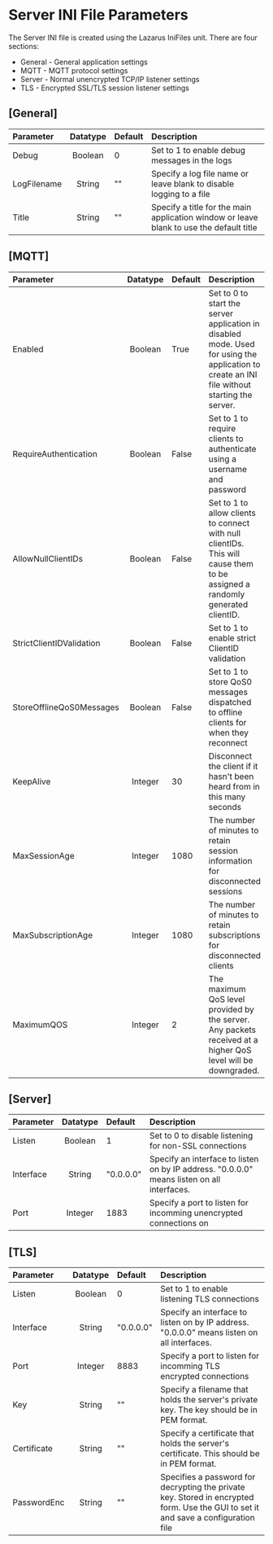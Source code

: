# Server INI File Parameters

The Server INI file is created using the Lazarus IniFiles unit. There are four sections: 

* General - General application settings
* MQTT - MQTT protocol settings
* Server - Normal unencrypted TCP/IP listener settings
* TLS - Encrypted SSL/TLS session listener settings

## [General]

Parameter | Datatype | Default | Description
:--- | :---: | :--- | :---
Debug | Boolean | 0 | Set to 1 to enable debug messages in the logs 
LogFilename | String | "" | Specify a log file name or leave blank to disable logging to a file
Title | String | "" | Specify a title for the main application window or leave blank to use the default title

## [MQTT]

Parameter | Datatype | Default | Description
:--- | :---: | :--- | :---
Enabled | Boolean | True | Set to 0 to start the server application in disabled mode. Used for using the application to create an INI file without starting the server.
RequireAuthentication | Boolean | False | Set to 1 to require clients to authenticate using a username and password
AllowNullClientIDs | Boolean | False | Set to 1 to allow clients to connect with null clientIDs. This will cause them to be assigned a randomly generated clientID.
StrictClientIDValidation | Boolean | False | Set to 1 to enable strict ClientID validation
StoreOfflineQoS0Messages | Boolean | False | Set to 1 to store QoS0 messages dispatched to offline clients for when they reconnect
KeepAlive | Integer | 30 | Disconnect the client if it hasn't been heard from in this many seconds
MaxSessionAge | Integer | 1080 | The number of minutes to retain session information for disconnected sessions
MaxSubscriptionAge | Integer | 1080 | The number of minutes to retain subscriptions for disconnected clients
MaximumQOS | Integer | 2 | The maximum QoS level provided by the server. Any packets received at a higher QoS level will be downgraded. 

## [Server]

Parameter | Datatype | Default | Description
:--- | :---: | :--- | :---
Listen | Boolean | 1 | Set to 0 to disable listening for non-SSL connections
Interface | String | "0.0.0.0" | Specify an interface to listen on by IP address. "0.0.0.0" means listen on all interfaces.
Port | Integer | 1883 | Specify a port to listen for incomming unencrypted connections on

## [TLS]

Parameter | Datatype | Default | Description
:--- | :---: | :--- | :---
Listen | Boolean | 0 | Set to 1 to enable listening TLS connections
Interface | String | "0.0.0.0" | Specify an interface to listen on by IP address. "0.0.0.0" means listen on all interfaces.
Port | Integer | 8883 | Specify a port to listen for incomming TLS encrypted connections
Key | String | "" | Specify a filename that holds the server's private key. The key should be in PEM format.
Certificate | String | "" | Specify a certificate that holds the server's certificate. This should be in PEM format.
PasswordEnc | String | "" | Specifies a password for decrypting the private key. Stored in encrypted form. Use the GUI to set it and save a configuration file

